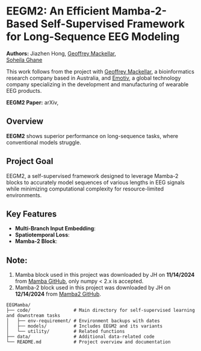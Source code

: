 # EEGM2: An Efficient Mamba-2-Based Self-Supervised Framework for Long-Sequence EEG Modeling

**Authors:** <a href="www.linkedin.com/in/jiazhen-hong66" style="text-decoration: none;">Jiazhen Hong</a>, 
[Geoffrey Mackellar](https://www.linkedin.com/in/geoffmackellar/?originalSubdomain=au),  
[Soheila Ghane](https://www.linkedin.com/in/soheila-ghane/?originalSubdomain=au)

This work follows from the project with [Geoffrey Mackellar](https://www.emotiv.com/pages/enterprise), a bioinformatics research company based in Australia, and [Emotiv](https://www.emotiv.com/), a global technology company specializing in the development and manufacturing of wearable EEG products.

**EEGM2 Paper:** <a href="https://arxiv.org/abs/2502.17873" style="text-decoration: none;">arXiv</a>, 

## Overview
**EEGM2** shows superior performance on long-sequence tasks, where conventional models struggle.

## Project Goal
EEGM2, a self-supervised framework designed to leverage Mamba-2 blocks to accurately model sequences of various lengths in EEG signals while minimizing computational complexity for resource-limited environments. 

## Key Features
- **Multi-Branch Input Embedding**:  
- **Spatiotemporal Loss**:  
- **Mamba-2 Block**:  

## Note:

1. Mamba block used in this project was downloaded by JH on **11/14/2024** from [Mamba GitHub](https://github.com/state-spaces/mamba), only numpy < 2.x is accepted.  
2. Mamba-2 block used in this project was downloaded by JH on **12/14/2024** from [Mamba2 GitHub](https://github.com/state-spaces/mamba/blob/main/mamba_ssm/modules/mamba2.py).

```plaintext
EEGMamba/
├── code/                # Main directory for self-supervised learning and downstream tasks
│   ├── env-requirement/ # Environment backups with dates
│   ├── models/          # Includes EEGM2 and its variants
│   └── utility/         # Related functions         
├── data/                # Additional data-related code 
└── README.md            # Project overview and documentation